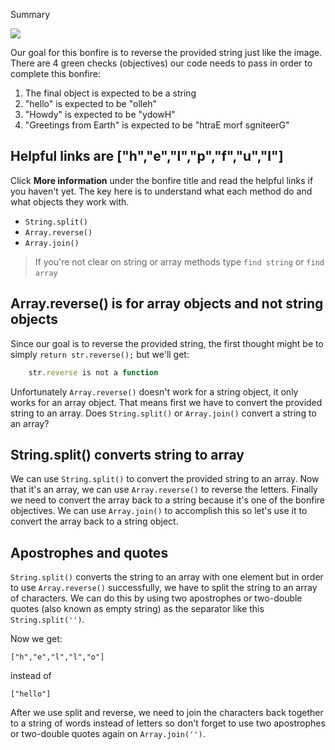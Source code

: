 Summary

![](http://www.foundshit.com/pictures/signs/stressed-desserts.jpg)

Our goal for this bonfire is to reverse the provided string just like the image. There are 4 green checks (objectives) our code needs to pass in order to complete this bonfire:

1. The final object is expected to be a string
2. "hello" is expected to be "olleh"
3. "Howdy" is expected to be "ydowH"
4. "Greetings from Earth" is expected to be "htraE morf sgniteerG"
&nbsp;

## Helpful links are ["h","e","l","p","f","u","l"]

Click **More information** under the bonfire title and read the helpful links if you haven't yet. The key here is to understand what each method do and what objects they work with.

- `String.split()`
- `Array.reverse()`
- `Array.join()` 

> If you're not clear on string or array methods type `find string` or `find array`
&nbsp;

## Array.reverse() is for array objects and not string objects

Since our goal is to reverse the provided string, the first thought might be to simply `return str.reverse();` but we'll get: 
```js
    str.reverse is not a function
```
Unfortunately `Array.reverse()` doesn't work for a string object, it only works for an array object. That means first we have to convert the provided string to an array. Does `String.split()` or `Array.join()` convert a string to an array? 
&nbsp;

## String.split() converts string to array

We can use `String.split()` to convert the provided string to an array. Now that it's an array, we can use `Array.reverse()` to reverse the letters. Finally we need to convert the array back to a string because it's one of the bonfire objectives. We can use `Array.join()` to accomplish this so let's use it to convert the array back to a string object. 
&nbsp;

## Apostrophes and quotes 

`String.split()` converts the string to an array with one element but in order to use `Array.reverse()` successfully, we have to split the string to an array of characters. We can do this by using two apostrophes or two-double quotes (also known as empty string) as the separator like this `String.split('')`. 

Now we get:

    ["h","e","l","l","o"] 

instead of 

    ["hello"]

After we use split and reverse, we need to join the characters back together to a string of words instead of letters so don't forget to use two apostrophes or two-double quotes again on `Array.join('')`.
&nbsp;